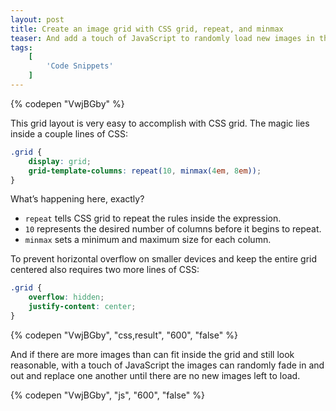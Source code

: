 ```yaml
---
layout: post
title: Create an image grid with CSS grid, repeat, and minmax
teaser: And add a touch of JavaScript to randomly load new images in the grid.
tags:
    [
        'Code Snippets'
    ]
---
```


{% codepen "VwjBGby" %}

This grid layout is very easy to accomplish with CSS grid. The magic lies inside a couple lines of CSS:

```css
.grid {
    display: grid;
    grid-template-columns: repeat(10, minmax(4em, 8em));
}
```

What’s happening here, exactly?

- `repeat` tells CSS grid to repeat the rules inside the expression.
- `10` represents the desired number of columns before it begins to repeat.
- `minmax` sets a minimum and maximum size for each column.

To prevent horizontal overflow on smaller devices and keep the entire grid centered also requires two more lines of CSS:

```css
.grid {
    overflow: hidden;
    justify-content: center;
}
```

{% codepen "VwjBGby", "css,result", "600", "false" %}

And if there are more images than can fit inside the grid and still look reasonable, with a touch of JavaScript the images can randomly fade in and out and replace one another until there are no new images left to load.

{% codepen "VwjBGby", "js", "600", "false" %}
